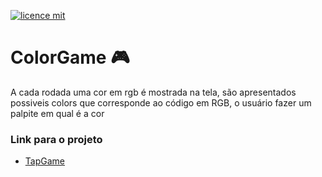 [![licence mit](https://img.shields.io/badge/licence-MIT-blue.svg)](https://github.com/afonsopacifer/open-source-boilerplate/blob/master/LICENSE.md)

# ColorGame :video_game:
A cada rodada uma cor em rgb é mostrada na tela, são apresentados 
possiveis colors que corresponde ao código em RGB, o usuário fazer
um palpite em qual é a cor 

### Link para o projeto
- [TapGame](https://felipetiberio.github.io/rgbgame/)

